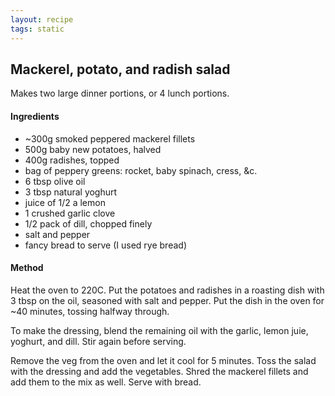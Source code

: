 ```yaml
---
layout: recipe
tags: static
---
```


## Mackerel, potato, and radish salad

Makes two large dinner portions, or 4 lunch portions.

#### Ingredients

* ~300g smoked peppered mackerel fillets
* 500g baby new potatoes, halved
* 400g radishes, topped
* bag of peppery greens: rocket, baby spinach, cress, &c.
* 6 tbsp olive oil
* 3 tbsp natural yoghurt
* juice of 1/2 a lemon
* 1 crushed garlic clove
* 1/2 pack of dill, chopped finely
* salt and pepper
* fancy bread to serve (I used rye bread)

#### Method

Heat the oven to 220C.
Put the potatoes and radishes in a roasting dish with 3 tbsp on the oil, seasoned with salt and pepper.
Put the dish in the oven for ~40 minutes, tossing halfway through.

To make the dressing, blend the remaining oil with the garlic, lemon juie, yoghurt, and dill. Stir again before serving.

Remove the veg from the oven and let it cool for 5 minutes. Toss the salad with the dressing and add the vegetables. Shred the mackerel fillets and add them to the mix as well.
Serve with bread.
